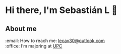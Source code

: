 # Hi there, I'm Sebastián L 👋

## About me
<p>
  :email: How to reach me: 
  <a href='mailto:lecav30@outlook.com'>lecav30@outlook.com</a></br>
  :office: I’m majoring at <a href='https://www.upc.edu.pe/'>UPC</a></br>
</p>
